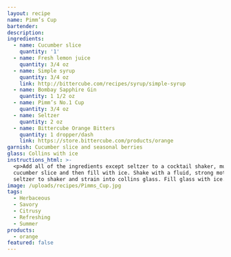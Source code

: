 ```yaml
---
layout: recipe
name: Pimm’s Cup
bartender:
description:
ingredients:
  - name: Cucumber slice
    quantity: '1'
  - name: Fresh lemon juice
    quantity: 3/4 oz
  - name: Simple syrup
    quantity: 3/4 oz
    link: http://bittercube.com/recipes/syrup/simple-syrup
  - name: Bombay Sapphire Gin
    quantity: 1 1/2 oz
  - name: Pimm’s No.1 Cup
    quantity: 3/4 oz
  - name: Seltzer
    quantity: 2 oz
  - name: Bittercube Orange Bitters
    quantity: 1 dropper/dash
    link: https://store.bittercube.com/products/orange
garnish: Cucumber slice and seasonal berries
glass: Collins with ice
instructions_html: >-
  <p>Add all of the ingredients except seltzer to a cocktail shaker, muddle the
  cucumber slice and then fill with ice. Shake with a fluid, strong motion. Add
  seltzer to shaker and strain into collins glass. Fill glass with ice.</p>
image: /uploads/recipes/Pimms_Cup.jpg
tags:
  - Herbaceous
  - Savory
  - Citrusy
  - Refreshing
  - Summer
products:
  - orange
featured: false
---
```



